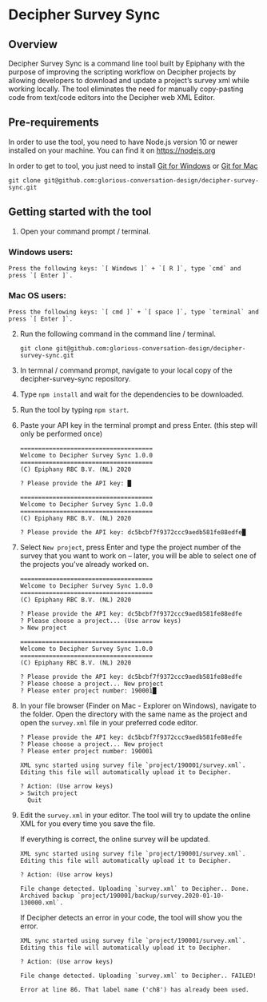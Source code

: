 # Decipher Survey Sync

## Overview

Decipher Survey Sync is a command line tool built by Epiphany with the purpose of improving the scripting workflow on Decipher projects by allowing developers to download and update a project’s survey xml while working locally. The tool eliminates the need for manually copy-pasting code from text/code editors into the Decipher web XML Editor.

## Pre-requirements

In order to use the tool, you need to have Node.js version 10 or newer installed on your machine. You can find it on https://nodejs.org

In order to get to tool, you just need to install [Git for Windows](https://git-scm.com/download/win) or [Git for Mac](https://git-scm.com/download/mac) 
```
git clone git@github.com:glorious-conversation-design/decipher-survey-sync.git
```

## Getting started with the tool

1. Open your command prompt / terminal. 

### Windows users:

    Press the following keys: `[ Windows ]` + `[ R ]`, type `cmd` and press `[ Enter ]`.
    
### Mac OS users:

    Press the following keys: `[ cmd ]` + `[ space ]`, type `terminal` and press `[ Enter ]`.

2. Run the following command in the command line / terminal.  

    ```
    git clone git@github.com:glorious-conversation-design/decipher-survey-sync.git
    ```

3. In termnal / command prompt, navigate to your local copy of the decipher-survey-sync repository. 

4. Type `npm install` and wait for the dependencies to be downloaded.

5. Run the tool by typing `npm start`.

6. Paste your API key in the terminal prompt and press Enter. (this step will only be performed once)

   ```
   =====================================
   Welcome to Decipher Survey Sync 1.0.0
   =====================================
   (C) Epiphany RBC B.V. (NL) 2020

   ? Please provide the API key: █
   ```

   ```
   =====================================
   Welcome to Decipher Survey Sync 1.0.0
   =====================================
   (C) Epiphany RBC B.V. (NL) 2020

   ? Please provide the API key: dc5bcbf7f9372ccc9aedb581fe88edfe█
   ```

7. Select `New project`, press Enter and type the project number of the survey that you want to work on – later, you will be able to select one of the projects you’ve already worked on.

   ```
   =====================================
   Welcome to Decipher Survey Sync 1.0.0
   =====================================
   (C) Epiphany RBC B.V. (NL) 2020

   ? Please provide the API key: dc5bcbf7f9372ccc9aedb581fe88edfe
   ? Please choose a project... (Use arrow keys)
   > New project
   ```

   ```
   =====================================
   Welcome to Decipher Survey Sync 1.0.0
   =====================================
   (C) Epiphany RBC B.V. (NL) 2020

   ? Please provide the API key: dc5bcbf7f9372ccc9aedb581fe88edfe
   ? Please choose a project... New project
   ? Please enter project number: 190001█
   ```

8. In your file browser (Finder on Mac - Explorer on Windows), navigate to the folder. Open the directory with the same name as the project and open the `survey.xml` file in your preferred code editor.

   ```
   ? Please provide the API key: dc5bcbf7f9372ccc9aedb581fe88edfe
   ? Please choose a project... New project
   ? Please enter project number: 190001

   XML sync started using survey file `project/190001/survey.xml`.
   Editing this file will automatically upload it to Decipher.

   ? Action: (Use arrow keys)
   > Switch project
     Quit
   ```

9. Edit the `survey.xml` in your editor. The tool will try to update the online XML for you every time you save the file.

   If everything is correct, the online survey will be updated.

   ```
   XML sync started using survey file `project/190001/survey.xml`.
   Editing this file will automatically upload it to Decipher.

   ? Action: (Use arrow keys)

   File change detected. Uploading `survey.xml` to Decipher.. Done.
   Archived backup `project/190001/backup/survey.2020-01-10-130000.xml`.
   ```

   If Decipher detects an error in your code, the tool will show you the error.

   ```
   XML sync started using survey file `project/190001/survey.xml`.
   Editing this file will automatically upload it to Decipher.

   ? Action: (Use arrow keys)

   File change detected. Uploading `survey.xml` to Decipher.. FAILED!

   Error at line 86. That label name ('ch8') has already been used.
   ```
